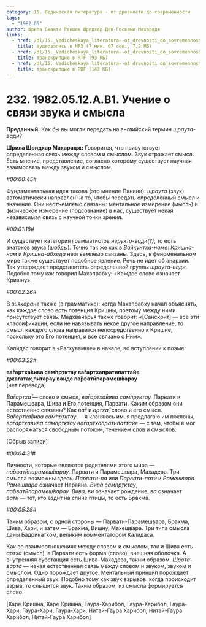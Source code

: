 ```yaml
---
category: 15. Ведическая литература - от древности до современности
tags:
  - "1982.05"
author: Шрила Бхакти Ракшак Шридхар Дев-Госвами Махарадж
links:
  - href: /dl/15._Vedicheskaya_literatura--ot_drevnosti_do_sovremennosti/232_1982.05.12.A.B1_SridharMj_Uchenie_o_svjazi_zvuka_i_smysla.mp3
    title: аудиозапись в MP3 (7 мин. 07 сек., 7,2 МБ)
  - href: /dl/15._Vedicheskaya_literatura--ot_drevnosti_do_sovremennosti/232_1982.05.12.A.B1_SridharMj_Uchenie_o_svjazi_zvuka_i_smysla.rtf
    title: транскрипцию в RTF (93 КБ)
  - href: /dl/15._Vedicheskaya_literatura--ot_drevnosti_do_sovremennosti/232_1982.05.12.A.B1_SridharMj_Uchenie_o_svjazi_zvuka_i_smysla.pdf
    title: транскрипцию в PDF (143 КБ)
---
```


# 232. 1982.05.12.A.B1. Учение о связи звука и смысла

**Преданный:** Как бы вы могли передать на английский термин *шраута-вади*?

**Шрила Шридхар Махарадж:** Говорится, что присутствует определенная связь между словом и смыслом. Звук отражает смысл. Есть мнение, представление, согласно которому существует научная взаимосвязь между звуком и смыслом.

*#00:00:45#*

Фундаментальная идея такова (это мнение Панини): *шраута* (звук) автоматически направлен на то, чтобы передать определенный смысл и значение. Они неотъемлемо связаны: ментальное измерение (мысль) и физическое измерение (подсознание) в нас, существует некая независимая связь с научной точки зрения.

*#00:01:18#*

И существует категория грамматистов *нерукто-вади(?)*, то есть знатоков звука (*шабды*). Точно так же как в *Вайкунтха-наме*: *Кришна-нам* и *Кришна-абхеда* неотъемлемо связаны. Здесь, в феноменальном мире также существует подобное явление. Речь не идет об анархии. Так утверждает представитель определенной группы *шраута-вади*. Подобно тому как говорил Махапрабху: «Каждое слово означает Кришну».

*#00:02:26#*

В *вьякаране* также (в грамматике): когда Махапрабху начал объяснять, как каждое слово есть потенция Кришны, поэтому между ними присутствует связь. Мадхвачарья также говорит: «[Санскрит] — все эти классификации, если не навязывать некое другое направление, то смысл каждого слова направится непосредственно к Кришне, поскольку это Его потенция, и все связано с Ним».

Калидас говорит в «Рагхувамше» в начале, во вступлении к поэме:

*#00:03:22#*

**ва̄гартха̄вива сам̇пр̣тктау ва̄гартхапратипаттайе**\
**джагатах̣ питарау ванде па̄рватӣпарамеш́варау**\
[нет перевода]

*Ва̄гартха̄* — слово и смысл, *ва̄гартха̄вива сам̇пр̣тктау.* Парвати и Парамешвара, Шива и Его потенция, Парвати. Каким образом они естественно связаны? Как *ва̄г* и *артха̄*, слово и его смысл. *Ва̄гартха̄вива сам̇пр̣тктау* — я кланяюсь им, я предлагаю им поклоны, *ва̄гартха̄вива сам̇пр̣тктау ва̄гартхапратипаттайе* — с тем, чтобы я мог распоряжаться свободным потоком, течением слов и смыслов.

[Обрыв записи]

*#00:04:31#*

Личности, которые являются родителями этого мира — *па̄рватӣпарамеш́варау.* Парвати и Парамешвара, Махадева. Три смысла возможны здесь. *Парвати-па* или *Парвати-пати* и *Рамешвара. Рамешвара* означает Нараяна. *Вива сам̇пр̣тктау*, *па̄рватӣпарамеш́варау. Вива, ви* означает рождение, *ва* означает *вати* — тот, кто ездит на спине птицы, то есть Брахма.

*#00:05:28#*

Таким образом, с одной стороны — Парвати-Парамешвара, Брахма, Шива, Хари, и затем — Брахма, Вишну, Махешвара. Три типа смысла даны Бадринатхом, великим комментатором Калидаса.

Как во взаимоотношениях между словом и смыслом, так и Шива есть *артха* (смысл), а Парвати есть форма (слово), внешняя оболочка. А внутренняя субстанция есть Шива-Махадева, таким образом. *Шрота-варта* — некая естественная связь между словом и звуком, звуком и смыслом. Одно порождает другое. Ментальный принцип порождает определенный звук. Подобно тому как звук взрывов: когда происходит взрыв, то слышится звук. Таким образом, из смысла формируется слово.

[Харе Кришна, Харе Кришна, Гаура-Харибол, Гаура-Харибол, Гаура-Хари, Гаура-Хари, Гаура-Хари, Нитай-Гаура Харибол, Нитай-Гаура Харибол, Нитай-Гаура Харибол]

